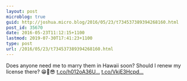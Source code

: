 ```yaml
---
layout: post
microblog: true
guid: http://joshua.micro.blog/2016/05/23/t734537389394268160.html
post_id: 35670
date: 2016-05-23T11:12:15+1100
lastmod: 2019-07-30T17:41:23+1100
type: post
url: /2016/05/23/t734537389394268160.html
---
```

Does anyone need me to marry them in Hawaii soon? Should I renew my license there? 😁🌴😎 [t.co/h012oA36U...](https://t.co/h012oA36Um) [t.co/VkjE3Hcpd...](https://t.co/VkjE3Hcpds)

